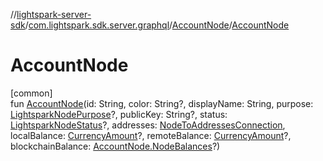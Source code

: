 //[lightspark-server-sdk](../../../index.md)/[com.lightspark.sdk.server.graphql](../index.md)/[AccountNode](index.md)/[AccountNode](-account-node.md)

# AccountNode

[common]\
fun [AccountNode](-account-node.md)(id: String, color: String?, displayName: String, purpose: [LightsparkNodePurpose](../../com.lightspark.sdk.server.model/-lightspark-node-purpose/index.md)?, publicKey: String?, status: [LightsparkNodeStatus](../../com.lightspark.sdk.server.model/-lightspark-node-status/index.md)?, addresses: [NodeToAddressesConnection](../../com.lightspark.sdk.server.model/-node-to-addresses-connection/index.md), localBalance: [CurrencyAmount](../../com.lightspark.sdk.server.model/-currency-amount/index.md)?, remoteBalance: [CurrencyAmount](../../com.lightspark.sdk.server.model/-currency-amount/index.md)?, blockchainBalance: [AccountNode.NodeBalances](-node-balances/index.md)?)
